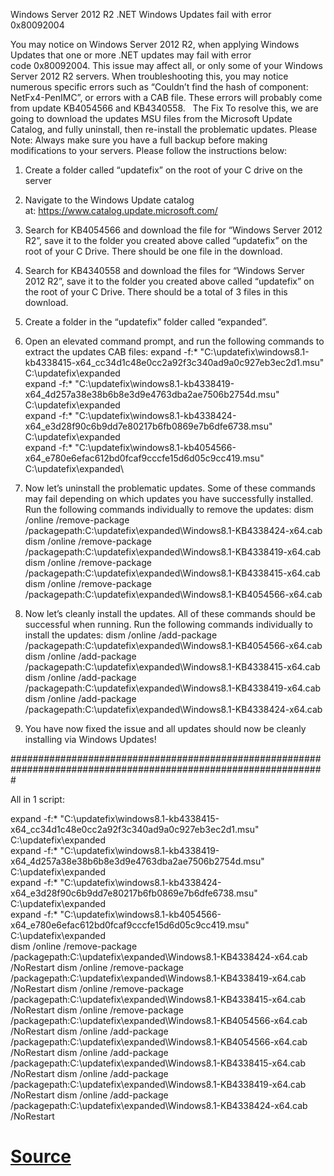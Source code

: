 Windows Server 2012 R2 .NET Windows Updates fail with error 0x80092004

You may notice on Windows Server 2012 R2, when applying Windows Updates that one or more .NET updates may fail with error code 0x80092004. This issue may affect all, or only some of your Windows Server 2012 R2 servers.
When troubleshooting this, you may notice numerous specific errors such as “Couldn’t find the hash of component: NetFx4-PenIMC”, or errors with a CAB file. These errors will probably come from update KB4054566 and KB4340558.
 
The Fix
To resolve this, we are going to download the updates MSU files from the Microsoft Update Catalog, and fully uninstall, then re-install the problematic updates.
Please Note: Always make sure you have a full backup before making modifications to your servers.
Please follow the instructions below:
1. Create a folder called “updatefix” on the root of your C drive on the server

2. Navigate to the Windows Update catalog at: https://www.catalog.update.microsoft.com/

3. Search for KB4054566 and download the file for “Windows Server 2012 R2”, save it to the folder you created above called “updatefix” on the root of your C Drive. There should be one file in the download.

4. Search for KB4340558 and download the files for “Windows Server 2012 R2”, save it to the folder you created above called “updatefix” on the root of your C Drive. There should be a total of 3 files in this download.

5. Create a folder in the “updatefix” folder called “expanded”.

6. Open an elevated command prompt, and run the following commands to extract the updates CAB files:
expand -f:* "C:\updatefix\windows8.1-kb4338415-x64_cc34d1c48e0cc2a92f3c340ad9a0c927eb3ec2d1.msu" C:\updatefix\expanded\
expand -f:* "C:\updatefix\windows8.1-kb4338419-x64_4d257a38e38b6b8e3d9e4763dba2ae7506b2754d.msu" C:\updatefix\expanded\
expand -f:* "C:\updatefix\windows8.1-kb4338424-x64_e3d28f90c6b9dd7e80217b6fb0869e7b6dfe6738.msu" C:\updatefix\expanded\
expand -f:* "C:\updatefix\windows8.1-kb4054566-x64_e780e6efac612bd0fcaf9cccfe15d6d05c9cc419.msu" C:\updatefix\expanded\

7. Now let’s uninstall the problematic updates. Some of these commands may fail depending on which updates you have successfully installed. Run the following commands individually to remove the updates:
dism /online /remove-package /packagepath:C:\updatefix\expanded\Windows8.1-KB4338424-x64.cab
dism /online /remove-package /packagepath:C:\updatefix\expanded\Windows8.1-KB4338419-x64.cab
dism /online /remove-package /packagepath:C:\updatefix\expanded\Windows8.1-KB4338415-x64.cab
dism /online /remove-package /packagepath:C:\updatefix\expanded\Windows8.1-KB4054566-x64.cab

8. Now let’s cleanly install the updates. All of these commands should be successful when running. Run the following commands individually to install the updates:
dism /online /add-package /packagepath:C:\updatefix\expanded\Windows8.1-KB4054566-x64.cab
dism /online /add-package /packagepath:C:\updatefix\expanded\Windows8.1-KB4338415-x64.cab
dism /online /add-package /packagepath:C:\updatefix\expanded\Windows8.1-KB4338419-x64.cab
dism /online /add-package /packagepath:C:\updatefix\expanded\Windows8.1-KB4338424-x64.cab

9. You have now fixed the issue and all updates should now be cleanly installing via Windows Updates!

#################################################################################################################

All in 1 script:

expand -f:* "C:\updatefix\windows8.1-kb4338415-x64_cc34d1c48e0cc2a92f3c340ad9a0c927eb3ec2d1.msu" C:\updatefix\expanded\
expand -f:* "C:\updatefix\windows8.1-kb4338419-x64_4d257a38e38b6b8e3d9e4763dba2ae7506b2754d.msu" C:\updatefix\expanded\
expand -f:* "C:\updatefix\windows8.1-kb4338424-x64_e3d28f90c6b9dd7e80217b6fb0869e7b6dfe6738.msu" C:\updatefix\expanded\
expand -f:* "C:\updatefix\windows8.1-kb4054566-x64_e780e6efac612bd0fcaf9cccfe15d6d05c9cc419.msu" C:\updatefix\expanded\
dism /online /remove-package /packagepath:C:\updatefix\expanded\Windows8.1-KB4338424-x64.cab /NoRestart
dism /online /remove-package /packagepath:C:\updatefix\expanded\Windows8.1-KB4338419-x64.cab /NoRestart
dism /online /remove-package /packagepath:C:\updatefix\expanded\Windows8.1-KB4338415-x64.cab /NoRestart
dism /online /remove-package /packagepath:C:\updatefix\expanded\Windows8.1-KB4054566-x64.cab /NoRestart
dism /online /add-package /packagepath:C:\updatefix\expanded\Windows8.1-KB4054566-x64.cab /NoRestart
dism /online /add-package /packagepath:C:\updatefix\expanded\Windows8.1-KB4338415-x64.cab /NoRestart
dism /online /add-package /packagepath:C:\updatefix\expanded\Windows8.1-KB4338419-x64.cab /NoRestart
dism /online /add-package /packagepath:C:\updatefix\expanded\Windows8.1-KB4338424-x64.cab /NoRestart

# [Source](https://www.stephenwagner.com/2018/08/21/windows-server-2012-r2-net-windows-updates-fail-error-0x80092004/)